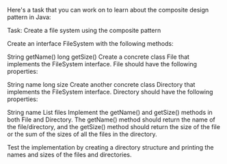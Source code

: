 Here's a task that you can work on to learn about the composite design pattern in Java:

Task: Create a file system using the composite pattern

Create an interface FileSystem with the following methods:

String getName()
long getSize()
Create a concrete class File that implements the FileSystem interface. File should have the following properties:

String name
long size
Create another concrete class Directory that implements the FileSystem interface. Directory should have the following properties:

String name
List<FileSystem> files
Implement the getName() and getSize() methods in both File and Directory. The getName() method should return the name of the file/directory, and the getSize() method should return the size of the file or the sum of the sizes of all the files in the directory.

Test the implementation by creating a directory structure and printing the names and sizes of the files and directories.